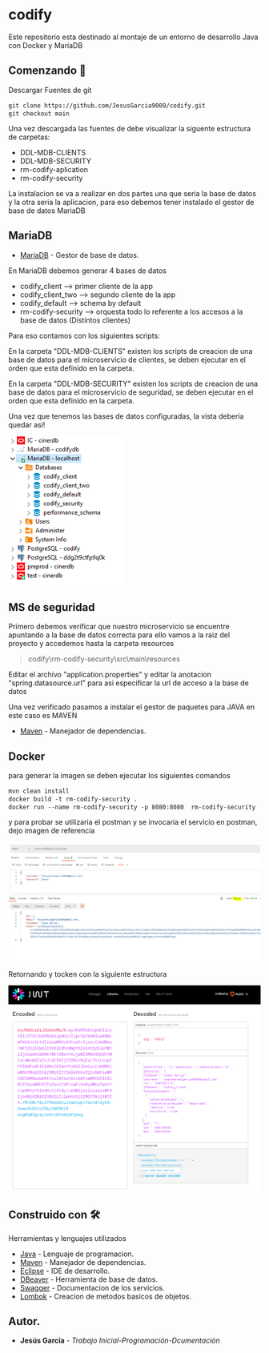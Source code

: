 # codify
Este repositorio esta destinado al montaje de un entorno de desarrollo Java con Docker y MariaDB

## Comenzando 🚀

Descargar Fuentes de git

```
git clone https://github.com/JesusGarcia9009/codify.git
git checkout main
```

Una vez descargada las fuentes de debe visualizar la siguente estructura de carpetas:
- DDL-MDB-CLIENTS
- DDL-MDB-SECURITY
- rm-codify-aplication
- rm-codify-security

La instalacion se va a realizar en dos partes una que seria la base de datos y la otra seria la aplicacion, para eso debemos tener instalado el gestor de base de datos MariaDB

## MariaDB
* [MariaDB](https://downloads.mariadb.org/) - Gestor de base de datos.

En MariaDB debemos generar 4 bases de datos
- codify_client --> primer cliente de la app
- codify_client_two --> segundo cliente de la app
- codify_default --> schema by default
- rm-codify-security --> orquesta todo lo referente a los accesos a la base de datos (Distintos clientes)

Para eso contamos con los siguientes scripts:

En la carpeta "DDL-MDB-CLIENTS"  existen los scripts de creacion de una base de datos para el microservicio de clientes, se deben ejecutar en el orden que esta definido en la carpeta.

En la carpeta "DDL-MDB-SECURITY" existen los scripts de creacion de una base de datos para el microservicio de seguridad, se deben ejecutar en el orden que esta definido en la carpeta.

Una vez que tenemos las bases de datos configuradas, la vista deberia quedar asi!

![Vista global de las bases de datos](https://github.com/JesusGarcia9009/codify/blob/main/README/BDs.PNG)

## MS de seguridad
 Primero debemos verificar que nuestro microservicio se encuentre apuntando a la base de datos correcta para ello vamos a la raiz del proyecto y accedemos hasta la carpeta resources
 
 > codify\rm-codify-security\src\main\resources
 
 Editar el archivo "application.properties" y editar la anotacion "spring.datasource.url" para asi especificar la url de acceso a la base de datos
 
 Una vez verificado pasamos a instalar el gestor de paquetes para JAVA en este caso es MAVEN
 
 * [Maven](https://maven.apache.org/) - Manejador de dependencias.
 
## Docker

para generar la imagen se deben ejecutar los siguientes comandos

```
mvn clean install
docker build -t rm-codify-security .
docker run --name rm-codify-security -p 8080:8080  rm-codify-security
```

y para probar se utilizaria el postman y se invocaria el servicio en postman, dejo imagen de referencia

![Vista del logion request](https://github.com/JesusGarcia9009/codify/blob/main/README/login%20request.PNG)

Retornando y tocken con la siguiente estructura

![TOKEN](https://github.com/JesusGarcia9009/codify/blob/main/README/jwt.PNG)

## Construido con 🛠


Herramientas y lenguajes utilizados


* [Java](https://www.java.com/) - Lenguaje de programacion.
* [Maven](https://maven.apache.org/) - Manejador de dependencias.
* [Eclipse](https://www.eclipse.org/) - IDE de desarrollo.
* [DBeaver](https://dbeaver.io//) - Herramienta de base de datos.
* [Swagger](https://swagger.io/) - Documentacion de los servicios.
* [Lombok](https://projectlombok.org/) - Creacion de metodos basicos de objetos.


## Autor.

* **Jesús García** - *Trabajo Inicial-Programación-Dcumentación* 



